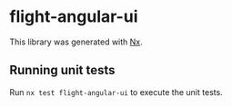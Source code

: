 # flight-angular-ui

This library was generated with [Nx](https://nx.dev).

## Running unit tests

Run `nx test flight-angular-ui` to execute the unit tests.
